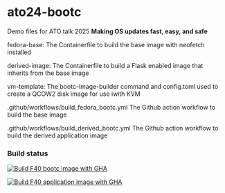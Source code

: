# ato24-bootc
Demo files for ATO talk 2025 **Making OS updates fast, easy, and safe**

fedora-base: The Containerfile to build the base image with neofetch installed

derived-image: The Containerfile to build a Flask enabled image that inherits from the base image

vm-template: The bootc-image-builder command and config.toml used to create a QCOW2 disk image for use iwith KVM

.github/workflows/build_fedora_bootc.yml The Github action workflow to build the base image

.github/workflows/build_derived_bootc.yml The Github action workflow to build the derived application image


### Build status
[![Build F40 bootc image with GHA](https://github.com/nzwulfin/ato24-bootc/actions/workflows/build_fedora_bootc.yml/badge.svg)](https://github.com/nzwulfin/ato24-bootc/actions/workflows/build_fedora_bootc.yml)

[![Build F40 application image with GHA](https://github.com/nzwulfin/ato24-bootc/actions/workflows/build_derived_bootc.yml/badge.svg)](https://github.com/nzwulfin/ato24-bootc/actions/workflows/build_derived_bootc.yml)

